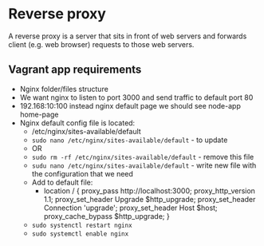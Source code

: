 # Reverse proxy

A reverse proxy is a server that sits in front of web servers and forwards client (e.g. web browser) requests to those web servers.

## Vagrant app requirements

- Nginx folder/files structure
- We want nginx to listen to port 3000 and send traffic to default port 80
- 192.168:10:100 instead nginx default page we should see node-app home-page
- Nginx default config file is located:
    - /etc/nginx/sites-available/default
    - `sudo nano /etc/nginx/sites-available/default` - to update
    - OR
    - `sudo rm -rf /etc/nginx/sites-available/default` - remove this file
    - `sudu nano /etc/nginx/sites-available/default` - write new file with the configuration that we need
    - Add to default file:
        - location / {
        proxy_pass http://localhost:3000;
        proxy_http_version 1.1;
        proxy_set_header Upgrade $http_upgrade;
        proxy_set_header Connection 'upgrade';
        proxy_set_header Host $host;
        proxy_cache_bypass $http_upgrade;
    }
    - `sudo systenctl restart nginx`
    - `sudo systemctl enable nginx`
     